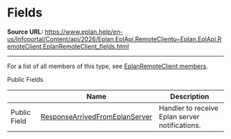 # Fields

**Source URL:** https://www.eplan.help/en-us/Infoportal/Content/api/2026/Eplan.EplApi.RemoteClientu~Eplan.EplApi.RemoteClient.EplanRemoteClient_fields.html

---

For a list of all members of this type, see [EplanRemoteClient members](Eplan.EplApi.RemoteClientu~Eplan.EplApi.RemoteClient.EplanRemoteClient_members.html).

Public Fields

|  | Name | Description |
| --- | --- | --- |
| Public Field | [ResponseArrivedFromEplanServer](Eplan.EplApi.RemoteClientu~Eplan.EplApi.RemoteClient.EplanRemoteClient~ResponseArrivedFromEplanServer.html) | Handler to receive Eplan server notifications. |


